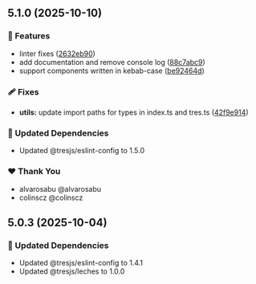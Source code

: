 ## 5.1.0 (2025-10-10)

### 🚀 Features

- linter fixes ([2632eb90](https://github.com/Tresjs/tres/commit/2632eb90))
- add documentation and remove console log ([88c7abc9](https://github.com/Tresjs/tres/commit/88c7abc9))
- support components written in kebab-case ([be92464d](https://github.com/Tresjs/tres/commit/be92464d))

### 🩹 Fixes

- **utils:** update import paths for types in index.ts and tres.ts ([42f9e914](https://github.com/Tresjs/tres/commit/42f9e914))

### 🧱 Updated Dependencies

- Updated @tresjs/eslint-config to 1.5.0

### ❤️ Thank You

- alvarosabu @alvarosabu
- colinscz @colinscz

## 5.0.3 (2025-10-04)

### 🧱 Updated Dependencies

- Updated @tresjs/eslint-config to 1.4.1
- Updated @tresjs/leches to 1.0.0